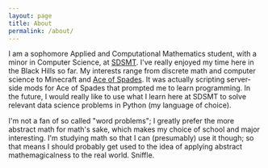 ```yaml
---
layout: page
title: About
permalink: /about/
---
```


I am a sophomore Applied and Computational Mathematics student, with a minor in Computer Science, at [SDSMT](http://www.sdsmt.edu/). I've really enjoyed my time here in the Black Hills so far. My interests range from discrete math and computer science to Minecraft and [Ace of Spades](http://buildandshoot.com). It was actually scripting server-side mods for Ace of Spades that prompted me to learn programming. In the future, I would really like to use what I learn here at SDSMT to solve relevant data science problems in Python (my language of choice).

I'm not a fan of so called "word problems"; I greatly prefer the more abstract math for math's sake, which makes my choice of school and major interesting. I'm studying math so that I can (presumably) use it though; so that means I should probably get used to the idea of applying abstract mathemagicalness to the real world. Sniffle.
